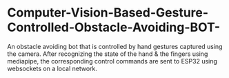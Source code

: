 # Computer-Vision-Based-Gesture-Controlled-Obstacle-Avoiding-BOT-
An obstacle avoiding bot that is controlled by hand gestures captured using the camera. After recognizing the state of the hand &amp; the fingers using mediapipe, the corresponding control commands are sent to ESP32 using websockets on a local network. 
